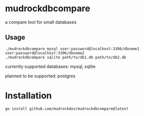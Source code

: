 # mudrockdbcompare

a compare tool for small databases

## Usage

```console
./mudrockdbcompare mysql user:password@localhost:3306/dbname1 user:password@localhost:3306/dbname2
./mudrockdbcompare sqlite path/to/db1.db path/to/db2.db
```

currently supported databases: mysql, sqlite

planned to be supported: postgres

# Installation

```console
go install github.com/mudrockdev/mudrockdbcompare@latest
```
